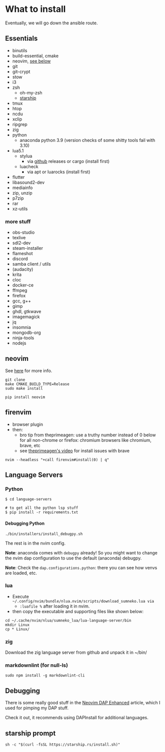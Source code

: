 # What to install

Eventually, we will go down the ansible route.

## Essentials

- binutils
- build-essential, cmake
- neovim, [see below](#neovim)
- git
- git-crypt
- stow
- i3
- zsh
  - oh-my-zsh
  - [starship](#starship-prompt)
- tmux
- htop
- ncdu
- xclip
- ripgrep
- zig
- python
  - anaconda python 3.9 (version checks of some shitty tools fail with 3.10)
- lua5.1
  - stylua
    - via [github](https://github.com/JohnnyMorganz/StyLua) releases or cargo (install first)
  - luacheck
    - via apt or luarocks (install first)
- flutter
- libasound2-dev
- mediainfo
- zip, unzip
- p7zip
- rar
- xz-utils

### more stuff

- obs-studio
- texlive
- sdl2-dev
- steam-installer
- flameshot
- discord
- samba client / utils
- (audacity)
- krita
- cloc
- docker-ce
- ffmpeg
- firefox
- gcc, g++
- gimp
- ghdl, gtkwave
- imagemagick
- jq
- insomnia
- mongodb-org
- ninja-tools
- nodejs

## neovim

See [here](https://github.com/neovim/neovim/wiki/Installing-Neovim#install-from-source) for more info.

```console
git clone
make CMAKE_BUILD_TYPE=Release
sudo make install
```

```console
pip install neovim
```

## firenvim

- browser plugin
- then:
  - bro tip from theprimeagen: use a truthy number instead of 0 below for all non-chrome or firefox:  chromium browsers like chromium, brave, etc
  - see [theprimeagen's video](https://www.youtube.com/watch?v=ID_kNcj9cMo) for install issues with brave

```console
nvim --headless "+call firenvim#install(0) | q"
```

## Language Servers

### Python

```console
$ cd language-servers

# to get all the python lsp stuff
$ pip install -r requirements.txt 
```

#### Debugging Python

```console
./bin/installers/install_debugpy.sh
```

The rest is in the nvim config.

**Note**: anaconda comes with `debugpy` already! So you might want to change the nvim
dap configuration to use the default (anaconda) debugpy.

**Note**: Check the `dap.configurations.python`: there you can see how venvs are loaded, etc.

### lua

- Execute `~/.config/nvim/bundle/nlua.nvim/scripts/download_sumneko.lua via`
  - `:luafile %` after loading it in nvim.
- then copy the executable and supporting files like shown below:

```console
cd ~/.cache/nvim/nlua/sumneko_lua/lua-language-server/bin
mkdir Linux
cp * Linux/
```

### zig

Download the zig language server from github and unpack it in ~/bin/

### markdownlint (for null-ls)

```console
sudo npm install -g markdownlint-cli
```

## Debugging

There is some really good stuff in the [Neovim DAP Enhanced](https://alpha2phi.medium.com/neovim-dap-enhanced-ebc730ff498b) article, which I used for pimping my DAP stuff.

Check it out, it recommends using DAPInstall for additional languages.

## starship prompt

```console
sh -c "$(curl -fsSL https://starship.rs/install.sh)"
```
